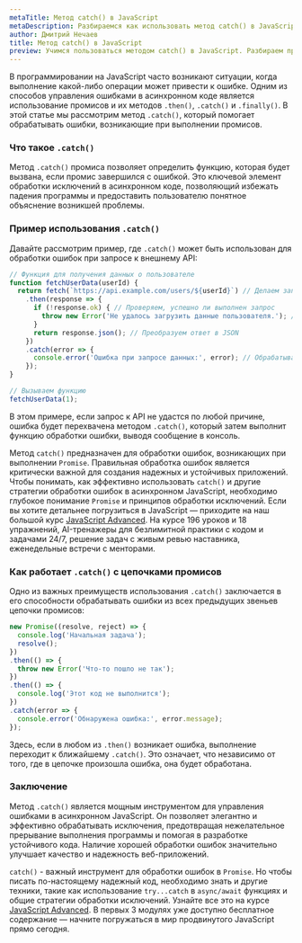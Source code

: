 ```yaml
---
metaTitle: Метод catch() в JavaScript
metaDescription: Разбираемся как использовать метод catch() в JavaScript
author: Дмитрий Нечаев
title: Метод catch() в JavaScript
preview: Учимся пользоваться методом catch() в JavaScript. Разбираем примеры использования
---
```


В программировании на JavaScript часто возникают ситуации, когда выполнение какой-либо операции может привести к ошибке. Одним из способов управления ошибками в асинхронном коде является использование промисов и их методов `.then()`, `.catch()` и `.finally()`. В этой статье мы рассмотрим метод `.catch()`, который помогает обрабатывать ошибки, возникающие при выполнении промисов.

### Что такое `.catch()`

Метод `.catch()` промиса позволяет определить функцию, которая будет вызвана, если промис завершился с ошибкой. Это ключевой элемент обработки исключений в асинхронном коде, позволяющий избежать падения программы и предоставить пользователю понятное объяснение возникшей проблемы.

### Пример использования `.catch()`

Давайте рассмотрим пример, где `.catch()` может быть использован для обработки ошибок при запросе к внешнему API:

```jsx
// Функция для получения данных о пользователе
function fetchUserData(userId) {
  return fetch(`https://api.example.com/users/${userId}`) // Делаем запрос к API
    .then(response => {
      if (!response.ok) { // Проверяем, успешно ли выполнен запрос
        throw new Error('Не удалось загрузить данные пользователя.'); // Выбрасываем ошибку
      }
      return response.json(); // Преобразуем ответ в JSON
    })
    .catch(error => {
      console.error('Ошибка при запросе данных:', error); // Обрабатываем ошибку
    });
}

// Вызываем функцию
fetchUserData(1);

```

В этом примере, если запрос к API не удастся по любой причине, ошибка будет перехвачена методом `.catch()`, который затем выполнит функцию обработки ошибки, выводя сообщение в консоль.

Метод `catch()` предназначен для обработки ошибок, возникающих при выполнении `Promise`. Правильная обработка ошибок является критически важной для создания надежных и устойчивых приложений. Чтобы понимать, как эффективно использовать `catch()` и другие стратегии обработки ошибок в асинхронном JavaScript, необходимо глубокое понимание `Promise` и принципов обработки исключений. Если вы хотите детальнее погрузиться в JavaScript — приходите на наш большой курс [JavaScript Advanced](https://purpleschool.ru/course/javascript-advanced?utm_source=knowledgebase&utm_medium=text&utm_campaign=metod-catch-v-javascript). На курсе 196 уроков и 18 упражнений, AI-тренажеры для безлимитной практики с кодом и задачами 24/7, решение задач с живым ревью наставника, еженедельные встречи с менторами.

### Как работает `.catch()` с цепочками промисов

Одно из важных преимуществ использования `.catch()` заключается в его способности обрабатывать ошибки из всех предыдущих звеньев цепочки промисов:

```jsx
new Promise((resolve, reject) => {
  console.log('Начальная задача');
  resolve();
})
.then(() => {
  throw new Error('Что-то пошло не так');
})
.then(() => {
  console.log('Этот код не выполнится');
})
.catch(error => {
  console.error('Обнаружена ошибка:', error.message);
});

```

Здесь, если в любом из `.then()` возникает ошибка, выполнение переходит к ближайшему `.catch()`. Это означает, что независимо от того, где в цепочке произошла ошибка, она будет обработана.

### Заключение

Метод `.catch()` является мощным инструментом для управления ошибками в асинхронном JavaScript. Он позволяет элегантно и эффективно обрабатывать исключения, предотвращая нежелательное прерывание выполнения программы и помогая в разработке устойчивого кода. Наличие хорошей обработки ошибок значительно улучшает качество и надежность веб-приложений.

`catch()` - важный инструмент для обработки ошибок в `Promise`. Но чтобы писать по-настоящему надежный код, необходимо знать и другие техники, такие как использование `try...catch` в `async/await` функциях и общие стратегии обработки исключений. Узнайте все это на курсе [JavaScript Advanced](https://purpleschool.ru/course/javascript-advanced?utm_source=knowledgebase&utm_medium=text&utm_campaign=metod-catch-v-javascript). В первых 3 модулях уже доступно бесплатное содержание — начните погружаться в мир продвинутого JavaScript прямо сегодня.
